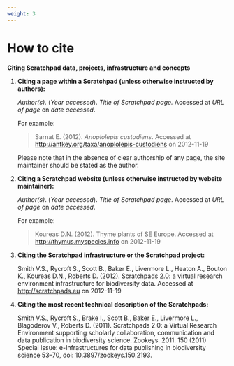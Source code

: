 ```yaml
---
weight: 3
---
```


# How to cite

**Citing Scratchpad data, projects, infrastructure and concepts**

1. **Citing a page within a Scratchpad (unless otherwise instructed by
   authors):**

   _Author(s)._ (_Year accessed_). _Title of Scratchpad page._ Accessed at _URL
   of page_ on _date accessed_.

   For example:

   > Sarnat E. (2012). _Anoplolepis custodiens_. Accessed at
   > http://antkey.org/taxa/anoplolepis-custodiens on 2012-11-19

   Please note that in the absence of clear authorship of any page, the site
   maintainer should be stated as the author.

2. **Citing a Scratchpad website (unless otherwise instructed by website
   maintainer):**

   _Author(s)_. (_Year accessed_). _Title of Scratchpad page_. Accessed at _URL
   of page_ on _date accessed_.

   For example:

   > Koureas D.N. (2012). Thyme plants of SE Europe. Accessed at
   > http://thymus.myspecies.info on 2012-11-19

3. **Citing the Scratchpad infrastructure or the Scratchpad project:**

   Smith V.S., Rycroft S., Scott B., Baker E., Livermore L., Heaton A., Bouton
   K., Koureas D.N., Roberts D. (2012). Scratchpads 2.0: a virtual research
   environment infrastructure for biodiversity data. Accessed at
   http://scratchpads.eu on 2012-11-19

4. **Citing the most recent technical description of the Scratchpads:**

   Smith V.S., Rycroft S., Brake I., Scott B., Baker E., Livermore L.,
   Blagoderov V., Roberts D. (2011). Scratchpads 2.0: a Virtual Research
   Environment supporting scholarly collaboration, communication and data
   publication in biodiversity science. Zookeys. 2011. 150 (2011) Special Issue:
   e-Infrastructures for data publishing in biodiversity science 53–70, doi:
   10.3897/zookeys.150.2193.
